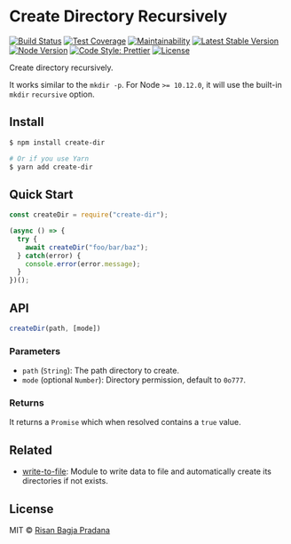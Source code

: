 # Create Directory Recursively

[![Build Status](https://flat.badgen.net/travis/risan/create-dir)](https://travis-ci.org/risan/create-dir)
[![Test Coverage](https://flat.badgen.net/codeclimate/coverage/risan/create-dir)](https://codeclimate.com/github/risan/create-dir)
[![Maintainability](https://flat.badgen.net/codeclimate/maintainability/risan/create-dir)](https://codeclimate.com/github/risan/create-dir)
[![Latest Stable Version](https://flat.badgen.net/npm/v/create-dir)](https://www.npmjs.com/package/create-dir)
[![Node Version](https://flat.badgen.net/npm/node/create-dir)](https://www.npmjs.com/package/create-dir)
[![Code Style: Prettier](https://flat.badgen.net/badge/code%20style/prettier/ff69b4)](https://github.com/prettier/prettier)
[![License](https://flat.badgen.net/npm/license/create-dir)](https://github.com/risan/send-request/blob/master/LICENSE)

Create directory recursively.

It works similar to the `mkdir -p`. For Node `>= 10.12.0`, it will use the built-in `mkdir` `recursive` option.

## Install

```bash
$ npm install create-dir

# Or if you use Yarn
$ yarn add create-dir
```

## Quick Start

```js
const createDir = require("create-dir");

(async () => {
  try {
    await createDir("foo/bar/baz");
  } catch(error) {
    console.error(error.message);
  }
})();
```

## API

```js
createDir(path, [mode])
```

### Parameters

* `path` (`String`): The path directory to create.
* `mode` (optional `Number`): Directory permission, default to `0o777`.

### Returns

It returns a `Promise` which when resolved contains a `true` value.

## Related

* [write-to-file](https://github.com/risan/write-to-file): Module to write data to file and automatically create its directories if not exists.

## License

MIT © [Risan Bagja Pradana](https://bagja.net)
